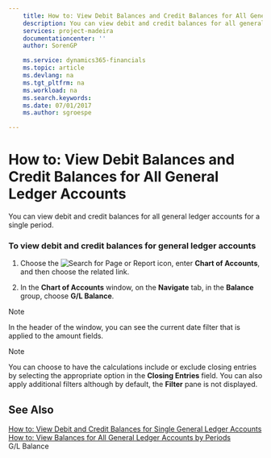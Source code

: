 ```yaml
---
    title: How to: View Debit Balances and Credit Balances for All General Ledger Accounts | Microsoft Docs
    description: You can view debit and credit balances for all general ledger accounts for a single period.
    services: project-madeira
    documentationcenter: ''
    author: SorenGP

    ms.service: dynamics365-financials
    ms.topic: article
    ms.devlang: na
    ms.tgt_pltfrm: na
    ms.workload: na
    ms.search.keywords:
    ms.date: 07/01/2017
    ms.author: sgroespe

---
```

# How to: View Debit Balances and Credit Balances for All General Ledger Accounts
You can view debit and credit balances for all general ledger accounts for a single period.  
  
### To view debit and credit balances for general ledger accounts  
  
1.  Choose the ![Search for Page or Report](media/ui-search/search_small.png "Search for Page or Report icon") icon, enter **Chart of Accounts**, and then choose the related link.  
  
2.  In the **Chart of Accounts** window, on the **Navigate** tab, in the **Balance** group, choose **G/L Balance**.  
  
> [!NOTE]  
>  In the header of the window, you can see the current date filter that is applied to the amount fields.  
  
> [!NOTE]  
>  You can choose to have the calculations include or exclude closing entries by selecting the appropriate option in the **Closing Entries** field. You can also apply additional filters although by default, the **Filter** pane is not displayed.  
  
## See Also  
 [How to: View Debit and Credit Balances for Single General Ledger Accounts](../how-to-view-debit-and-credit-balances-for-single-general-ledger-accounts.md)   
 [How to: View Balances for All General Ledger Accounts by Periods](../how-to-view-balances-for-all-general-ledger-accounts-by-periods.md)   
 G/L Balance